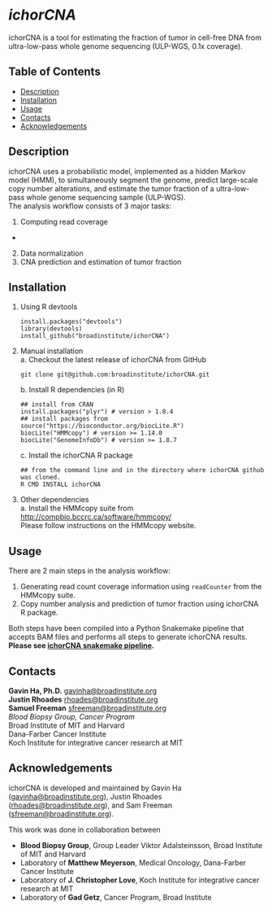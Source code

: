# *ichorCNA*
ichorCNA is a tool for estimating the fraction of tumor in cell-free DNA from ultra-low-pass whole genome sequencing (ULP-WGS, 0.1x coverage). 

## Table of Contents
* [Description](#description)
* [Installation](#installation)
* [Usage](#usage)
* [Contacts](#contacts)
* [Acknowledgements](#acknowledgements)

## Description
ichorCNA uses a probabilistic model, implemented as a hidden Markov model (HMM), to simultaneously segment the genome, predict large-scale copy number alterations, and estimate the tumor fraction of a ultra-low-pass whole genome sequencing sample (ULP-WGS).  
The analysis workflow consists of 3 major tasks:  
1. Computing read coverage  
  - 
2. Data normalization  
3. CNA prediction and estimation of tumor fraction  

## Installation
1. Using R devtools
	```
	install.packages("devtools")
	library(devtools)
	install_github("broadinstitute/ichorCNA")
	```
2. Manual installation  
    a. Checkout the latest release of ichorCNA from GitHub  
    ```
    git clone git@github.com:broadinstitute/ichorCNA.git  
    ```  
    b. Install R dependencies (in R)  

    ```
    ## install from CRAN
    install.packages("plyr") # version > 1.8.4
    ## install packages from
    source("https://bioconductor.org/biocLite.R")
    biocLite("HMMcopy") # version >= 1.14.0
    biocLite("GenomeInfoDb") # version >= 1.8.7
    ```  

    c. Install the ichorCNA R package  

    ```
    ## from the command line and in the directory where ichorCNA github was cloned.
    R CMD INSTALL ichorCNA  
    ```  
        
3. Other dependencies  
  a. Install the HMMcopy suite from <http://compbio.bccrc.ca/software/hmmcopy/>  
    Please follow instructions on the HMMcopy website.


## Usage
There are 2 main steps in the analysis workflow:
1. Generating read count coverage information using `readCounter` from the HMMcopy suite.
2. Copy number analysis and prediction of tumor fraction using ichorCNA R package.

Both steps have been compiled into a Python Snakemake pipeline that accepts BAM files and performs all steps to generate ichorCNA results. **Please see [ichorCNA snakemake pipeline](scripts/snakemake).**


## Contacts
**Gavin Ha, Ph.D.** <gavinha@broadinstitute.org>  
**Justin Rhoades** <rhoades@broadinstitute.org>  
**Samuel Freeman** <sfreeman@broadinstitute.org>  
*Blood Biopsy Group, Cancer Program*  
Broad Institute of MIT and Harvard  
Dana-Farber Cancer Institute  
Koch Institute for integrative cancer research at MIT  

## Acknowledgements
ichorCNA is developed and maintained by Gavin Ha (<gavinha@broadinstitute.org>), Justin Rhoades (<rhoades@broadinstitute.org>), and Sam Freeman (<sfreeman@broadinstitute.org>).  

This work was done in collaboration between  
- **Blood Biopsy Group**, Group Leader Viktor Adalsteinsson, Broad Institute of MIT and Harvard
- Laboratory of **Matthew Meyerson**, Medical Oncology, Dana-Farber Cancer Institute
- Laboratory of **J. Christopher Love**, Koch Institute for integrative cancer research at MIT
- Laboratory of **Gad Getz**, Cancer Program, Broad Institute

